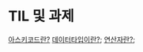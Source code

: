 # TIL 및 과제

[아스키코드란?](https://github.com/KOR-UB/README-REPO/blob/master/%EC%95%84%EC%8A%A4%ED%82%A4%EC%BD%94%EB%93%9C%EB%9E%80.md)
[데이터타입이란?](https://github.com/KOR-UB/README-REPO/blob/master/%EB%8D%B0%EC%9D%B4%ED%84%B0%ED%83%80%EC%9E%85%EC%9D%B4%EB%9E%80.md);
[연산자란?](https://github.com/KOR-UB/README-REPO/blob/master/%EC%97%B0%EC%82%B0%EC%9E%90%EB%9E%80.md);